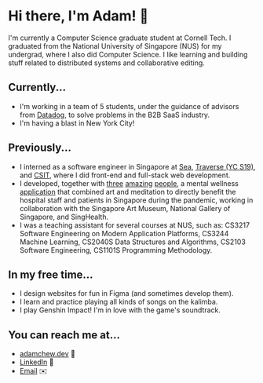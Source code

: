 # Hi there, I'm Adam! 👋

I'm currently a Computer Science graduate student at Cornell Tech. I graduated from the National University of Singapore (NUS) for my undergrad, where I also did Computer Science. I like learning and building stuff related to distributed systems and collaborative editing.

## Currently...

-   I'm working in a team of 5 students, under the guidance of advisors from [Datadog](https://www.datadoghq.com/), to solve problems in the B2B SaaS industry.
-   I'm having a blast in New York City!

## Previously...

-   I interned as a software engineer in Singapore at [Sea](https://www.sea.com/), [Traverse (YC S19)](https://www.traverse.ai/), and [CSIT](https://www.csit.gov.sg/), where I did front-end and full-stack web development.
-   I developed, together with [three](https://github.com/lyskevin/) [amazing](https://github.com/chrisgzf) [people](https://github.com/eksinyue), a mental wellness [application](https://www.artpreciate.sg/) that combined art and meditation to directly benefit the hospital staff and patients in Singapore during the pandemic, working in collaboration with the Singapore Art Museum, National Gallery of Singapore, and SingHealth.
-   I was a teaching assistant for several courses at NUS, such as: CS3217 Software Engineering on Modern Application Platforms, CS3244 Machine Learning, CS2040S Data Structures and Algorithms, CS2103 Software Engineering, CS1101S Programming Methodology.

## In my free time...

-   I design websites for fun in Figma (and sometimes develop them).
-   I learn and practice playing all kinds of songs on the kalimba.
-   I play Genshin Impact! I'm in love with the game's soundtrack.

## You can reach me at...

-   [adamchew.dev](https://adamchew.dev) :wave:
-   [LinkedIn](https://www.linkedin.com/in/adamchew95/) :handshake:
-   [Email](mailto:yc875@cornell.edu) :envelope:

<!--
**adamwth/adamwth** is a ✨ _special_ ✨ repository because its `README.md` (this file) appears on your GitHub profile.

Here are some ideas to get you started:

- 🔭 I’m currently working on ...
- 🌱 I’m currently learning ...
- 👯 I’m looking to collaborate on ...
- 🤔 I’m looking for help with ...
- 💬 Ask me about ...
- 📫 How to reach me: ...
- 😄 Pronouns: ...
- ⚡ Fun fact: ...
-->
